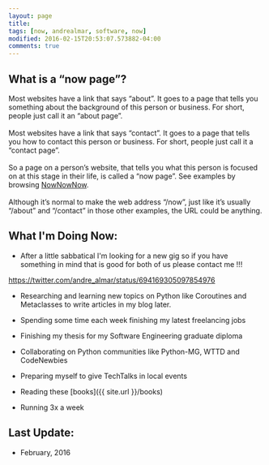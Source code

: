 ```yaml
---
layout: page
title: 
tags: [now, andrealmar, software, now]
modified: 2016-02-15T20:53:07.573882-04:00
comments: true
---
```


## What is a “now page”?

Most websites have a link that says “about”. It goes to a page that tells you something about the background of this person or business. For short, people just call it an “about page”.
<br />  
Most websites have a link that says “contact”. It goes to a page that tells you how to contact this person or business. For short, people just call it a “contact page”.
<br />  
So a page on a person’s website, that tells you what this person is focused on at this stage in their life, is called a “now page”. See examples by browsing [NowNowNow](http://www.nownownow.com).
<br />  
Although it’s normal to make the web address “/now”, just like it’s usually “/about” and “/contact” in those other examples, the URL could be anything.
<br />  

## What I'm Doing Now:

* After a little sabbatical I'm looking for a new gig so if you have something in mind that is good for both of us please contact me !!!

https://twitter.com/andre_almar/status/694169305097854976

* Researching and learning new topics on Python like Coroutines and Metaclasses to write articles in my blog later. 

* Spending some time each week finishing my latest freelancing jobs

* Finishing my thesis for my Software Engineering graduate diploma

* Collaborating on Python communities like Python-MG, WTTD and CodeNewbies

* Preparing myself to give TechTalks in local events

* Reading these [books]({{ site.url }}/books) 

* Running 3x a week

## Last Update:
* February, 2016
